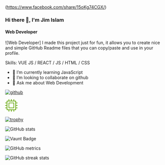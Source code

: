 (https://www.facebook.com/share/15oKg74CGX/)
### Hi there 👋, I'm Jim Islam
#### Web Developer
![Web Developer]
I made this project just for fun, it allows you to create nice and simple GitHub Readme files that you can copy/paste and use in your profile.

Skills: VUE JS / REACT / JS / HTML / CSS

- 🌱 I’m currently learning JavaScript 
- 👯 I’m looking to collaborate on github 
- 💬 Ask me about Web Development 


[<img src='https://cdn.jsdelivr.net/npm/simple-icons@3.0.1/icons/github.svg' alt='github' height='40'>](https://github.com/Jim-islam25)  

<a href='https://docs.github.com/en/developers'><img src='https://raw.githubusercontent.com/acervenky/animated-github-badges/master/assets/devbadge.gif' width='40' height='40'></a> 

[![trophy](https://github-profile-trophy.vercel.app/?username=Jim-islam25)](https://github.com/ryo-ma/github-profile-trophy)

![GitHub stats](https://github-readme-stats.vercel.app/api?username=Jim-islam25&show_icons=true)  

![Vaunt Badge](https://api.vaunt.dev/v1/github/entities/Jim-islam25/contributions?format=svg&private=false)  

![GitHub metrics](https://metrics.lecoq.io/Jim-islam25)  

![GitHub streak stats](https://streak-stats.demolab.com/?user=Jim-islam25)  

